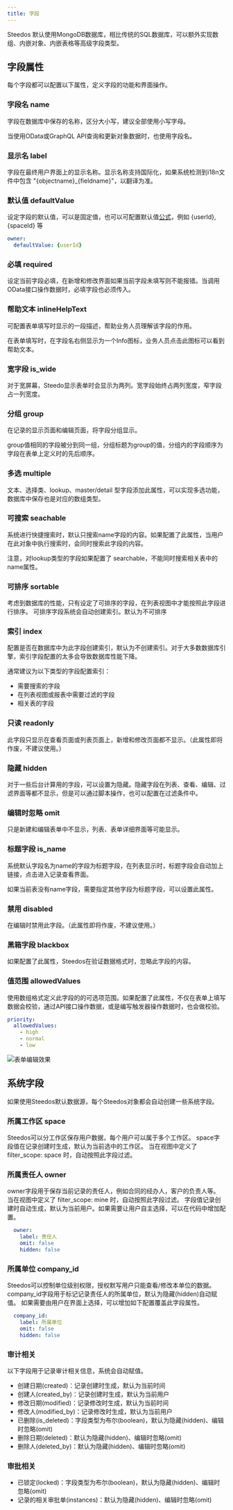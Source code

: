 ```yaml
---
title: 字段
---
```


Steedos 默认使用MongoDB数据库，相比传统的SQL数据库，可以额外实现数组、内嵌对象、内嵌表格等高级字段类型。

## 字段属性
每个字段都可以配置以下属性，定义字段的功能和界面操作。

### 字段名 name
字段在数据库中保存的名称，区分大小写，建议全部使用小写字母。

当使用OData或GraphQL API查询和更新对象数据时，也使用字段名。

### 显示名 label
字段在最终用户界面上的显示名称。显示名称支持国际化，如果系统检测到i18n文件中包含 "{objectname}_{fieldname}"，以翻译为准。

### 默认值 defaultValue
设定字段的默认值，可以是固定值，也可以可配置默认值[公式](object_field_formula.md)，例如 {userId}, {spaceId} 等
```yaml
owner:
  defaultValue: {userId}
```

### 必填 required
设定当前字段必填，在新增和修改界面如果当前字段未填写则不能报错。当调用OData接口操作数据时，必填字段也必须传入。

### 帮助文本 inlineHelpText
可配置表单填写时显示的一段描述，帮助业务人员理解该字段的作用。

在表单填写时，在字段名右侧显示为一个Info图标，业务人员点击此图标可以看到帮助文本。

### 宽字段 is_wide
对于宽屏幕，Steedo显示表单时会显示为两列。宽字段始终占两列宽度，窄字段占一列宽度。

### 分组 group
在记录的显示页面和编辑页面，将字段分组显示。

group值相同的字段被分到同一组，分组标题为group的值，分组内的字段顺序为字段在表单上定义时的先后顺序。

### 多选 multiple
文本、选择类、lookup、master/detail 型字段添加此属性，可以实现多选功能，数据库中保存也是对应的数组类型。

### 可搜索 seachable
系统进行快捷搜索时，默认只搜索name字段的内容。如果配置了此属性，当用户在此对象中执行搜索时，会同时搜索此字段的内容。

注意，对lookup类型的字段如果配置了 searchable，不能同时搜索相关表中的name属性。

### 可排序 sortable
考虑到数据库的性能，只有设定了可排序的字段，在列表视图中才能按照此字段进行排序。
可排序字段系统会自动创建索引。默认为不可排序

### 索引 index
配置是否在数据库中为此字段创建索引，默认为不创建索引。对于大多数数据库引擎，索引字段配置的太多会导致数据库性能下降。

通常建议为以下类型的字段配置索引：
- 需要搜索的字段
- 在列表视图或报表中需要过滤的字段
- 相关表的字段

### 只读 readonly
此字段只显示在查看页面或列表页面上，新增和修改页面都不显示。（此属性即将作废，不建议使用。）

### 隐藏 hidden
对于一些后台计算用的字段，可以设置为隐藏。隐藏字段在列表、查看、编辑、过滤界面等都不显示，但是可以通过脚本操作，也可以配置在过滤条件中。

### 编辑时忽略 omit
只是新建和编辑表单中不显示，列表、表单详细界面等可能显示。

### 标题字段 is_name
系统默认字段名为name的字段为标题字段，在列表显示时，标题字段会自动加上链接，点击进入记录查看界面。

如果当前表没有name字段，需要指定其他字段为标题字段，可以设置此属性。

### 禁用 disabled
在编辑时禁用此字段。（此属性即将作废，不建议使用。）

### 黑箱字段 blackbox
如果配置了此属性，Steedos在验证数据格式时，忽略此字段的内容。

### 值范围 allowedValues
使用数组格式定义此字段的的可选项范围。如果配置了此属性，不仅在表单上填写数据会校验，通过API接口操作数据，或是编写触发器操作数据时，也会做校验。
```yaml
priority:
  allowedValues:
    - high
    - normal
    - low
```

![表单编辑效果](assets/field_guide.png)

## 系统字段
如果使用Steedos默认数据源，每个Steedos对象都会自动创建一些系统字段。

### 所属工作区 space
Steedos可以分工作区保存用户数据，每个用户可以属于多个工作区。
space字段值在记录创建时生成，默认为当前选中的工作区。
当在视图中定义了 filter_scope: space 时，自动按照此字段过滤。

### 所属责任人 owner
owner字段用于保存当前记录的责任人，例如合同的经办人，客户的负责人等。
当在视图中定义了 filter_scope: mine 时，自动按照此字段过滤。
字段值记录创建时自动生成，默认为当前用户。如果需要让用户自主选择，可以在代码中增加配置。
```yaml
  owner: 
    label: 责任人
    omit: false
    hidden: false
```

### 所属单位 company_id
Steedos可以控制单位级别权限，授权默写用户只能查看/修改本单位的数据。
company_id字段用于标记记录责任人的所属单位，默认为隐藏(hidden)自动赋值。
如果需要由用户在界面上选择，可以增加如下配置覆盖此字段属性。
```yaml
  company_id: 
    label: 所属单位
    omit: false
    hidden: false
```
### 审计相关
以下字段用于记录审计相关信息，系统会自动赋值。
- 创建日期(created)：记录创建时生成，默认为当前时间
- 创建人(created_by)：记录创建时生成，默认为当前用户
- 修改日期(modified)：记录修改时生成，默认为当前时间
- 修改人(modified_by)：记录修改时生成，默认为当前用户
- 已删除(is_deleted)：字段类型为布尔(boolean)，默认为隐藏(hidden)、编辑时忽略(omit)
- 删除日期(deleted)：默认为隐藏(hidden)、编辑时忽略(omit)
- 删除人(deleted_by)：默认为隐藏(hidden)、编辑时忽略(omit)

### 审批相关
- 已锁定(locked)：字段类型为布尔(boolean)，默认为隐藏(hidden)、编辑时忽略(omit)
- 记录的相关审批单(instances)：默认为隐藏(hidden)、编辑时忽略(omit)
